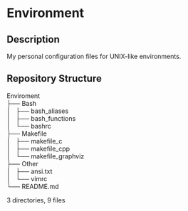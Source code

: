 # Environment

## Description

My personal configuration files for UNIX-like environments.

## Repository Structure

Enviroment \
├── Bash \
│   ├── bash_aliases \
│   ├── bash_functions \
│   └── bashrc \
├── Makefile \
│   ├── makefile_c \
│   ├── makefile_cpp \
│   └── makefile_graphviz \
├── Other \
│   ├── ansi.txt \
│   └── vimrc \
└── README.md

3 directories, 9 files

